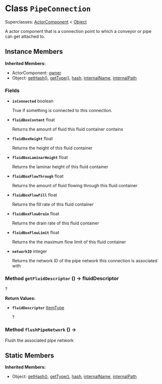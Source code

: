 # Class <code>PipeConnection</code>

Superclasses: <a href="ActorComponent.md">ActorComponent</a> < <a href="Object.md">Object</a>

A actor component that is a connection point to which a conveyor or pipe can get attached to.
## Instance Members
<b>Inherited Members:</b>
- ActorComponent: <a href="ActorComponent.md#owner">owner</a>
- Object: <a href="Object.md#getHash">getHash()</a>, <a href="Object.md#getType">getType()</a>, <a href="Object.md#hash">hash</a>, <a href="Object.md#internalName">internalName</a>, <a href="Object.md#internalPath">internalPath</a>
### Fields
- <code><b>isConnected</b></code> boolean

  True if something is connected to this connection.
- <code><b>fluidBoxContent</b></code> float

  Returns the amount of fluid this fluid container contains
- <code><b>fluidBoxHeight</b></code> float

  Returns the height of this fluid container
- <code><b>fluidBoxLaminarHeight</b></code> float

  Returns the laminar height of this fluid container
- <code><b>fluidBoxFlowThrough</b></code> float

  Returns the amount of fluid flowing through this fluid container
- <code><b>fluidBoxFlowFill</b></code> float

  Returns the fill rate of this fluid container
- <code><b>fluidBoxFlowDrain</b></code> float

  Returns the drain rate of this fluid container
- <code><b>fluidBoxFlowLimit</b></code> float

  Returns the the maximum flow limit of this fluid container
- <code><b>networkID</b></code> integer

  Returns the network ID of the pipe network this connection is associated with
### Method <code>getFluidDescriptor</code> () → fluidDescriptor
?


<b>Return Values:</b>

- <code><b>fluidDescriptor</b></code> <a href="ItemType.md">ItemType</a>

  ?
### Method <code>flushPipeNetwork</code> () → 
Flush the associated pipe network


## Static Members
<b>Inherited Members:</b>
- Object: <a href="Object.md#getHash">getHash()</a>, <a href="Object.md#getType">getType()</a>, <a href="Object.md#hash">hash</a>, <a href="Object.md#internalName">internalName</a>, <a href="Object.md#internalPath">internalPath</a>